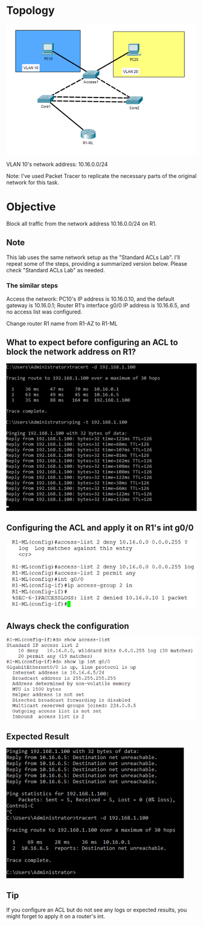 # Topology
![ACLs](/Images/ACL0.png)

VLAN 10's network address: 10.16.0.0/24

Note: I've used Packet Tracer to replicate the necessary parts of the original network for this task.

# Objective
Block all traffic from the network address 10.16.0.0/24 on R1.
## Note 
This lab uses the same network setup as the "Standard ACLs Lab". I'll repeat some of the steps, providing a summarized version below. Please check "Standard ACLs Lab" as needed. 
### The similar steps
Access the network: PC10's IP address is 10.16.0.10, and the default gateway is 10.16.0.1; Router R1's interface g0/0 IP address is 10.16.6.5, and no access list was configured.

Change router R1 name from R1-AZ to R1-ML
## What to expect before configuring an ACL to block the network address on R1?
![ACL](/Images/ACL13.png)
## Configuring the ACL and apply it on R1's int g0/0
![ACL](/Images/ACL14.png)
## Always check the configuration
![ACL](/Images/ACL16.png)
## Expected Result
![ACL](/Images/ACL15.png)

## Tip
If you configure an ACL but do not see any logs or expected results, you might forget to apply it on a router's int.


 



